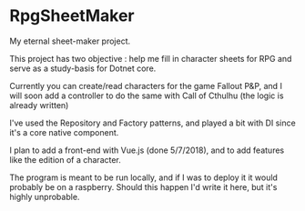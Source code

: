 # RpgSheetMaker

My eternal sheet-maker project.

This project has two objective : help me fill in character sheets for RPG and serve as a study-basis for Dotnet core.

Currently you can create/read characters for the game Fallout P&P, 
and I will soon add a controller to do the same with Call of Cthulhu (the logic is already written)

I've used the Repository and Factory patterns, and played a bit with DI since it's a core native component.

I plan to add a front-end with Vue.js (done 5/7/2018),
and to add features like the edition of a character.

The program is meant to be run locally, and if I was to deploy it it would probably be on a raspberry. 
Should this happen I'd write it here,  but it's highly unprobable.
